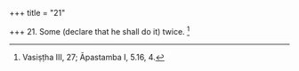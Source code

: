 +++
title = "21"

+++
21. Some (declare that he shall do it) twice. [^9] 


[^9]:  Vasiṣṭha III, 27; Āpastamba I, 5.16, 4.
